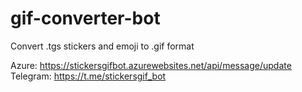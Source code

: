 # gif-converter-bot
Convert .tgs stickers and emoji to .gif format

Azure: https://stickersgifbot.azurewebsites.net/api/message/update
Telegram: https://t.me/stickersgif_bot
